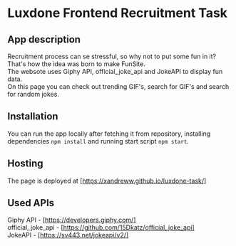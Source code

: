 # Luxdone Frontend Recruitment Task

## App description

Recruitment process can se stressful, so why not to put some fun in it?<br />
That's how the idea was born to make FunSite.<br />
The websote uses Giphy API, official_joke_api and JokeAPI to display fun data.<br />
On this page you can check out trending GIF's, search for GIF's and search for random jokes.<br />

## Installation

You can run the app locally after fetching it from repository, installing dependencies `npm install` and running start script `npm start`.

## Hosting

The page is deployed at [https://xandreww.github.io/luxdone-task/]

## Used APIs

Giphy API - [https://developers.giphy.com/]<br />
official_joke_api - [https://github.com/15Dkatz/official_joke_api]<br />
JokeAPI - [https://sv443.net/jokeapi/v2/]
